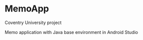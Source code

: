 # MemoApp

Coventry University project

Memo application with Java base
environment in Android Studio
